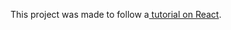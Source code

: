 This project was made to follow a[ tutorial on React](https://www.youtube.com/watch?v=Ke90Tje7VS0).

